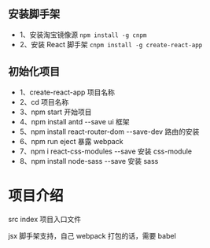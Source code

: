 ## 安装脚手架

-   1、安装淘宝镜像源 `npm install -g cnpm`
-   2、安装 React 脚手架 `cnpm install -g create-react-app`

## 初始化项目

-   1、create-react-app 项目名称
-   2、cd 项目名称
-   3、npm start 开始项目
-   4、npm install antd --save ui 框架
-   5、npm install react-router-dom --save-dev 路由的安装
-   6、npm run eject 暴露 webpack
-   7、npm i react-css-modules --save 安装 css-module
-   8、npm install node-sass --save 安装 sass

# 项目介绍

src index 项目入口文件

jsx 脚手架支持，自己 webpack 打包的话，需要 babel
